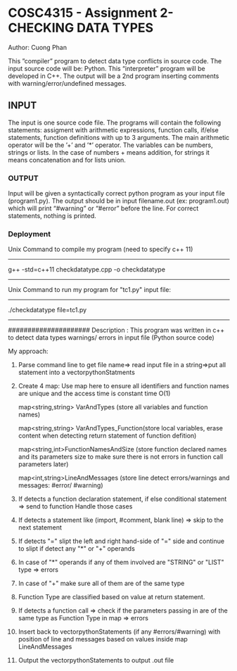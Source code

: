 # COSC4315 - Assignment 2- CHECKING DATA TYPES

Author: Cuong Phan

This ”compiler” program to detect data type conflicts in source code. 
The input source code will be: Python. This “interpreter” program will be developed in C++. 
The output will be a 2nd program inserting comments with warning/error/undefined messages.

## INPUT 

The input is one source code file. The programs will contain the following statements: assigment with arithmetic expressions, function calls, if/else statements, function definitions with up to 3 arguments. 
The main arithmetic operator will be the ’+’ and ’*’ operator. The variables can be numbers, strings or lists. In the case of numbers + means addition, for strings it means concatenation and for lists union.

### OUTPUT

Input will be given a syntactically correct python program as your input file (program1.py).
The output should be in input filename.out (ex: program1.out) which will print “#warning” or “#error” before the line. 
For correct statements, nothing is printed. 


### Deployment

Unix Command to compile my program (need to specify c++ 11)

*******************

g++ -std=c++11 checkdatatype.cpp -o checkdatatype

********************

Unix Command to run my program for "tc1.py" input file:

*******************

./checkdatatype file=tc1.py

********************

#####################
Description : This program was written in c++ to detect data types warnings/ errors in input file (Python source code)

My approach:

1. Parse command line to get file name=> read input file in a string=>put all statement into a vector<string>pythonStatments

2. Create 4 map: Use map here to ensure all identifiers and function names are unique and the access time is constant time O(1)

	map<string,string> VarAndTypes (store all variables and function names)
  
	map<string,string> VarAndTypes_Function(store local variables, erase content when detecting return statement of function defition)
  
	map<string,int>FunctionNamesAndSize (store function declared names and its parameters size to make sure there is not errors in function call parameters later)
  
	map<int,string>LineAndMessages (store line detect errors/warnings and messages: #error/ #warning)
  
3. If detects a function declaration statement, if else conditional statement => send to function Handle those cases

4. If detects a statement like (import, #comment, blank line) => skip to the next statement

5. If detects "=" slipt the left and right hand-side of "=" side and continue to slipt if detect any "*" or "+" operands

6. In case of "*" operands if any of them involved are "STRING" or "LIST" type => errors

6. In case of "+" make sure all of them are of the same type

6. Function Type are classified based on value at return statement. 

7. If detects a function call => check if the parameters passing in are of the same type as Function Type in map => errors

8. Insert back to vector<string>pythonStatements (if any #errors/#warning) with position of line and messages based on values inside map LineAndMessages

9. Output the vector<string>pythonStatements to output .out file
